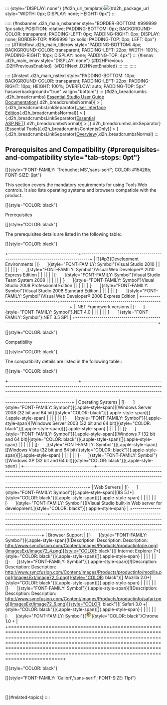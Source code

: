 ::: {style="DISPLAY: none"}
[](ms-xhelp:///?Id=d2h_url_template){#d2h_url_template}![](!package_url!){#d2h_package_url style="WIDTH: 0px; DISPLAY: none; HEIGHT: 0px"}
:::

::::: {#nsbanner .d2h_main_nsbanner style="BORDER-BOTTOM: #999999 1px solid; POSITION: relative; PADDING-BOTTOM: 0px; BACKGROUND-COLOR: transparent; PADDING-LEFT: 0px; PADDING-RIGHT: 0px; DISPLAY: none; BORDER-TOP: #999999 1px solid; PADDING-TOP: 0px; LEFT: 0px"}
:::: {#TitleRow .d2h_main_titlerow style="PADDING-BOTTOM: 4px; BACKGROUND-COLOR: transparent; PADDING-LEFT: 22px; WIDTH: 100%; PADDING-RIGHT: 10px; DISPLAY: none; PADDING-TOP: 4px"}
::: {#ienav .d2h_main_ienav style="DISPLAY: none"}
[](ms-xhelp:///?Id=49c5b511-84db-486c-a9f7-57637cdaf3df){#D2HPrevious .D2HPreviousEnabled}  [](ms-xhelp:///?Id=f86e9027-b289-46d3-bf62-3d4d8a3b95ea){#D2HNext .D2HNextEnabled}
:::
::::
:::::

:::: {#nstext .d2h_main_nstext style="PADDING-BOTTOM: 10px; BACKGROUND-COLOR: transparent; PADDING-LEFT: 22px; PADDING-RIGHT: 10px; HEIGHT: 100%; OVERFLOW: auto; PADDING-TOP: 5px" hasuserbackground="true" valign="bottom"}
::: {#d2h_breadcrumbs .d2h_breadcrumbs}
[Essential Studio User Guide Documentation](ms-xhelp:///?Id=12457748-09e3-4d74-a240-8e049cedf030){.d2h_breadcrumbsNormal}[ \> ]{.d2h_breadcrumbsLinkSeparator}[User Interface Edition](ms-xhelp:///?Id=c29296b7-531c-413b-a0ec-488ca1f7f669){.d2h_breadcrumbsNormal}[ \> ]{.d2h_breadcrumbsLinkSeparator}[Essential ASP.NET](ms-xhelp:///?Id=25c35330-c127-4dad-9a92-ed79dc7261a6){.d2h_breadcrumbsNormal}[ \> ]{.d2h_breadcrumbsLinkSeparator}[Essential Tools]{.d2h_breadcrumbsContentsOnly}[ \> ]{.d2h_breadcrumbsLinkSeparator}[Overview](ms-xhelp:///?Id=c3279a40-efd2-4d70-bfdc-70cdc0f5dc54){.d2h_breadcrumbsNormal}
:::

## Prerequisites and Compatibility {#prerequisites-and-compatibility style="tab-stops: 0pt"}

[]{style="FONT-FAMILY: 'Trebuchet MS','sans-serif'; COLOR: #15428b; FONT-SIZE: 9pt"} 

This section covers the mandatory requirements for using Tools Web controls. It also lists operating systems and browsers compatible with the product.

[]{style="COLOR: black"} 

Prerequisites

[]{style="COLOR: black"} 

The prerequisites details are listed in the following table::

[]{style="COLOR: black"} 

+-----------------------------------+----------------------------------------------------------------------------------+
| []{#p3}Development Environments   | [·      ]{style="FONT-FAMILY: Symbol"}Visual Studio 2010                         |
|                                   |                                                                                  |
|                                   | [·      ]{style="FONT-FAMILY: Symbol"}Visual Web Developer® 2010 Express Edition |
|                                   |                                                                                  |
|                                   | [·      ]{style="FONT-FAMILY: Symbol"}Visual Studio Team System 2008             |
|                                   |                                                                                  |
|                                   | [·      ]{style="FONT-FAMILY: Symbol"}Visual Studio 2008 Professional Edition    |
|                                   |                                                                                  |
|                                   | [·      ]{style="FONT-FAMILY: Symbol"}Visual Studio 2008 Standard Edition        |
|                                   |                                                                                  |
|                                   | [·      ]{style="FONT-FAMILY: Symbol"}Visual Web Developer® 2008 Express Edition |
+-----------------------------------+----------------------------------------------------------------------------------+
| .NET Framework versions           | [·      ]{style="FONT-FAMILY: Symbol"}.NET 4.0                                   |
|                                   |                                                                                  |
|                                   | [·      ]{style="FONT-FAMILY: Symbol"}.NET 3.5 SP1                               |
+-----------------------------------+----------------------------------------------------------------------------------+

[]{style="COLOR: black"} 

Compatibility

[]{style="COLOR: black"} 

The compatibility details are listed in the following table::

[]{style="COLOR: black"} 

+-----------------------------------+-------------------------------------------------------------------------------------------------------------------------------------------------------------------------------------------------------------------------------------------------------------------------------------------------------------------+
| Operating Systems                 | [[·      ]{style="FONT-FAMILY: Symbol"}]{.apple-style-span}[[Windows Server 2008 (32 bit and 64 bit)]{style="COLOR: black"}]{.apple-style-span}[]{.apple-style-span}                                                                                                                                              |
|                                   |                                                                                                                                                                                                                                                                                                                   |
|                                   | [[·      ]{style="FONT-FAMILY: Symbol"}]{.apple-style-span}[[Windows Server 2003 (32 bit and 64 bit)]{style="COLOR: black"}]{.apple-style-span}[]{.apple-style-span}                                                                                                                                              |
|                                   |                                                                                                                                                                                                                                                                                                                   |
|                                   | [[·      ]{style="FONT-FAMILY: Symbol"}]{.apple-style-span}[[Windows 7 (32 bit and 64 bit)]{style="COLOR: black"}]{.apple-style-span}[]{.apple-style-span}                                                                                                                                                        |
|                                   |                                                                                                                                                                                                                                                                                                                   |
|                                   | [[·      ]{style="FONT-FAMILY: Symbol"}]{.apple-style-span}[[Windows Vista (32 bit and 64 bit)]{style="COLOR: black"}]{.apple-style-span}[]{.apple-style-span}                                                                                                                                                    |
|                                   |                                                                                                                                                                                                                                                                                                                   |
|                                   | [·      ]{style="FONT-FAMILY: Symbol"}[[Windows XP (32 bit and 64 bit)]{style="COLOR: black"}]{.apple-style-span}                                                                                                                                                                                                 |
+-----------------------------------+-------------------------------------------------------------------------------------------------------------------------------------------------------------------------------------------------------------------------------------------------------------------------------------------------------------------+
| Web Servers                       | [[·      ]{style="FONT-FAMILY: Symbol"}]{.apple-style-span}[[IIS 5.1+]{style="COLOR: black"}]{.apple-style-span}[]{.apple-style-span}                                                                                                                                                                             |
|                                   |                                                                                                                                                                                                                                                                                                                   |
|                                   | [·      ]{style="FONT-FAMILY: Symbol"}[[Visual Studio built-in Web server for development.]{style="COLOR: black"}]{.apple-style-span}                                                                                                                                                                             |
+-----------------------------------+-------------------------------------------------------------------------------------------------------------------------------------------------------------------------------------------------------------------------------------------------------------------------------------------------------------------+
| Browser Support                   | [[·      ]{style="FONT-FAMILY: Symbol"}]{.apple-style-span}[![Description: Description: Description: http://www.syncfusion.com/Content/images/Products/productinfo/ie.png](ImagesExt/image72_4.png)]{style="COLOR: black"}[[ Internet Explorer 7+]{style="COLOR: black"}]{.apple-style-span}[]{.apple-style-span} |
|                                   |                                                                                                                                                                                                                                                                                                                   |
|                                   | [[·      ]{style="FONT-FAMILY: Symbol"}]{.apple-style-span}[![Description: Description: Description: http://www.syncfusion.com/Content/images/Products/productinfo/mozilla.png](ImagesExt/image72_5.png)]{style="COLOR: black"}[[ Mozilla 2.0+]{style="COLOR: black"}]{.apple-style-span}[]{.apple-style-span}    |
|                                   |                                                                                                                                                                                                                                                                                                                   |
|                                   | [[·      ]{style="FONT-FAMILY: Symbol"}]{.apple-style-span}[![Description: Description: Description: http://www.syncfusion.com/Content/images/Products/productinfo/safari.png](ImagesExt/image72_6.png)]{style="COLOR: black"}[[ Safari 3.0 +]{style="COLOR: black"}]{.apple-style-span}[]{.apple-style-span}     |
|                                   |                                                                                                                                                                                                                                                                                                                   |
|                                   | [·      ]{style="FONT-FAMILY: Symbol"}[![Description: Description: C:\\Users\\labuser\\Desktop\\chrome.png](ImagesExt/image72_7.png)]{style="COLOR: black"}Chrome 1.0 +                                                                                                                                           |
+===================================+===================================================================================================================================================================================================================================================================================================================+

[]{style="COLOR: black"} 

[]{style="FONT-FAMILY: 'Calibri','sans-serif'; FONT-SIZE: 11pt"} 

 

[]{#related-topics}
::::
